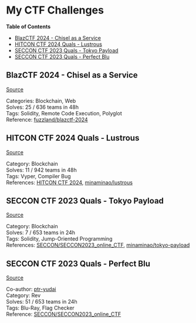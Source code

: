 # My CTF Challenges

**Table of Contents**
- [BlazCTF 2024 - Chisel as a Service](#blazctf-2024---chisel-as-a-service)
- [HITCON CTF 2024 Quals - Lustrous](#hitcon-ctf-2024-quals---lustrous)
- [SECCON CTF 2023 Quals - Tokyo Payload](#seccon-ctf-2023-quals---tokyo-payload)
- [SECCON CTF 2023 Quals - Perfect Blu](#seccon-ctf-2023-quals---perfect-blu)

## BlazCTF 2024 - Chisel as a Service

[Source](ctfs/blazctf-2024/chisel-as-a-service/)

Categories: Blockchain, Web  
Solves: 25 / 636 teams in 48h  
Tags: Solidity, Remote Code Execution, Polyglot  
Reference: [fuzzland/blazctf-2024](https://github.com/fuzzland/blazctf-2024)

## HITCON CTF 2024 Quals - Lustrous

[Source](ctfs/hitcon-ctf-2024-quals/lustrous/)

Category: Blockchain  
Solves: 11 / 942 teams in 48h  
Tags: Vyper, Compiler Bug  
References: [HITCON CTF 2024](https://ctf2024.hitcon.org/dashboard/#21), [minaminao/lustrous](https://github.com/minaminao/lustrous)

## SECCON CTF 2023 Quals - Tokyo Payload

[Source](ctfs/seccon-ctf-2023-quals/tokyo-payload/)

Category: Blockchain  
Solves: 7 / 653 teams in 24h  
Tags: Solidity, Jump-Oriented Programming  
References: [SECCON/SECCON2023_online_CTF](https://github.com/SECCON/SECCON2023_online_CTF/tree/main/misc/Tokyo%20Payload), [minaminao/tokyo-payload](https://github.com/minaminao/tokyo-payload)

## SECCON CTF 2023 Quals - Perfect Blu

[Source](ctfs/seccon-ctf-2023-quals/perfect-blu/)

Co-author: [ptr-yudai](https://github.com/ptr-yudai)  
Category: Rev  
Solves: 51 / 653 teams in 24h  
Tags: Blu-Ray, Flag Checker  
Reference: [SECCON/SECCON2023_online_CTF](https://github.com/SECCON/SECCON2023_online_CTF/tree/main/reversing/Perfect%20Blu)
